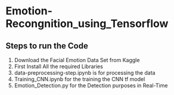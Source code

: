 # Emotion-Recongnition_using_Tensorflow 
## Steps to run the Code 
1. Download the Facial Emotion Data Set from Kaggle 
2. First Install All the required Libraries
3.  data-preprocessing-step.ipynb is  for processing the data
4.  Training_CNN.ipynb for the training the CNN tf model
5.  Emotion_Detection.py for the Detection purposes in Real-Time 
